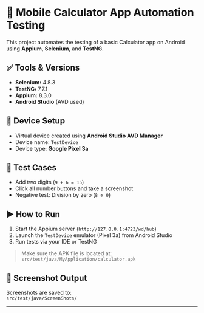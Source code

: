 # 📱 Mobile Calculator App Automation Testing

This project automates the testing of a basic Calculator app on Android using **Appium**, **Selenium**, and **TestNG**.

## ✅ Tools & Versions

- **Selenium:** 4.8.3  
- **TestNG:** 7.7.1  
- **Appium:** 8.3.0  
- **Android Studio** (AVD used)

## 📱 Device Setup

- Virtual device created using **Android Studio AVD Manager**
- Device name: `TestDevice`
- Device type: **Google Pixel 3a**

## 🧪 Test Cases

- Add two digits (`9 + 6 = 15`)
- Click all number buttons and take a screenshot
- Negative test: Division by zero (`8 ÷ 0`)

## ▶️ How to Run

1. Start the Appium server (`http://127.0.0.1:4723/wd/hub`)
2. Launch the `TestDevice` emulator (Pixel 3a) from Android Studio
3. Run tests via your IDE or TestNG

> Make sure the APK file is located at:  
> `src/test/java/MyApplication/calculator.apk`

## 📁 Screenshot Output

Screenshots are saved to:  
`src/test/java/ScreenShots/`

---
